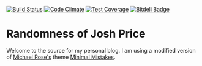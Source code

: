 [![Build Status](https://travis-ci.org/jprice/jprice.github.io.svg?branch=master)](https://travis-ci.org/jprice/jprice.github.io) [![Code Climate](https://codeclimate.com/github/jprice/jprice.github.io/badges/gpa.svg)](https://codeclimate.com/github/jprice/jprice.github.io)  [![Test Coverage](https://codeclimate.com/github/jprice/jprice.github.io/badges/coverage.svg)](https://codeclimate.com/github/jprice/jprice.github.io) [![Bitdeli Badge](https://d2weczhvl823v0.cloudfront.net/jprice/jprice.github.io/trend.png)](https://bitdeli.com/free "Bitdeli Badge")
# Randomness of Josh Price

Welcome to the source for my personal blog. I am using a modified version of [Michael Rose&#39;s](http://mademistakes.com/) theme [Minimal Mistakes](http://mmistakes.github.io/minimal-mistakes).
